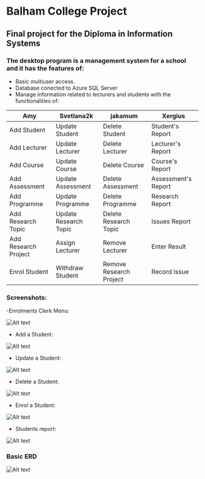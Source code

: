 # Balham College Project
## Final project for the Diploma in Information Systems
### The desktop program is a management system for a school and it has the features of:
- Basic multiuser access.
- Database conected to Azure SQL Server
- Manage information related to lecturers and students with the functionalities of:

| Amy | Svetlana2k | jakamum | Xergius |
| --- | --- | --- | --- |
| Add Student | Update Student | Delete Student | Student's Report |
| Add Lecturer | Update Lecturer | Delete Lecturer | Lecturer's Report |
| Add Course | Update Course | Delete Course | Course's Report |
| Add Assessment | Update Assessment | Delete Assessment | Assessment's Report |
| Add Programme | Update Programme | Delete Programme | Research Report |
| Add Research Topic | Update Research Topic | Delete Research Topic | Issues Report |
| Add Research Project | Assign Lecturer | Remove Lecturer | Enter Result |
| Enrol Student | Withdraw Student | Remove Research Project | Record Issue |

### Screenshots:
-Enrolments Clerk Menu:

![Alt text](https://balhamstorage.blob.core.windows.net/balham-desk-images/enrol_menu.png)

- Add a Student:

![Alt text](https://balhamstorage.blob.core.windows.net/balham-desk-images/add_student.png)

- Update a Student:

![Alt text](https://balhamstorage.blob.core.windows.net/balham-desk-images/update_student.png)

- Delete a Student:

![Alt text](https://balhamstorage.blob.core.windows.net/balham-desk-images/delete_student.png)

- Enrol a Student:

![Alt text](https://balhamstorage.blob.core.windows.net/balham-desk-images/enrol_student.png)

- Students report:

![Alt text](https://balhamstorage.blob.core.windows.net/balham-desk-images/report_student.png)

### Basic ERD

![Alt text](https://balhamstorage.blob.core.windows.net/balham-desk-images/ERD.png)
